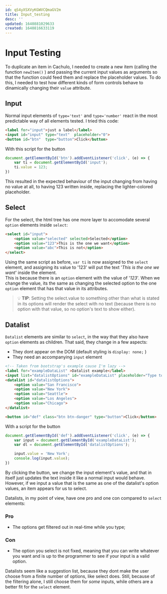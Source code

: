 ```yaml
---
id: qS4yXSXVyKGWVCQmaGV2m
title: Input_testing
desc: ''
updated: 1640881029633
created: 1640816633119
---
```


# Input Testing

To duplicate an item in Cachulo, I needed to create a new item (calling the function `newItem()` ) and passing the current input values as arguments so that the function could feed them and replace the placeholder values. To do this, I needed to test how different kinds of form controls behave to dinamically changing their `value` attribute.

## Input

Normal input elements of `type='text'` and `type='number'` react in the most predictable way of all elements tested. I tried this code:
```html
<label for="input">just a label</label>
<input id="input" type="text"  placeholder="0">
<button id="btn"  type="button">Click</button>
```
With this script for the button
```javascript
document.getElementById('btn').addEventListener('click', (e) => {
    var ti = document.getElementById('input');
    ti.value = 123;
})
```

This resulted in the expected behaviour of the input changing from having no value at all, to having 123 written inside, replacing the lighter-colored placeholder.

## Select
For the select, the html tree has one more layer to accomodate several `option` elements inside `select`:
```html
<select id="input">
    <option value="selected" selected>Selected</option>
    <option value="123">This is the one we want</option>
    <option value="abc">This is not</option>
</select>
```

Using the same script as before, `var ti` is now assigned to the `select` element, and assigning its value to '123' will put the text '_This is the one we want_' inside the element.  
This is because there is an `option` element with the value of '_123_'. When we change the value, its the same as changing the selected option to the one `option` element that has that value in its attributes.

> 💡 **TIP**: Setting the select.value to something other than what is stated in its options will render the select with no text (because there is no option with that value, so no option's text to show either).

## Datalist

`Datalist` elements are similar to `select`, in the way that they also have `option` elements as children. That said, they change in a few aspects:

- They dont appear on the DOM (default styling is `display: none;` )
- They need an accompanying `input` element

```html
<!-- Taken from bootstrap's example cause I'm lazy -->
<label for="exampleDataList" >Datalist example</label>
<input list="datalistOptions" id="exampleDataList" placeholder="Type to search...">
<datalist id="datalistOptions">
    <option value="San Francisco">
    <option value="New York">
    <option value="Seattle">
    <option value="Los Angeles">
    <option value="Chicago">
</datalist>

<button id="def" class="btn btn-danger" type="button">Click</button>
```
With a script for the button
```javascript
document.getElementById('def').addEventListener('click', (e) => {
    var input = document.getElementById('exampleDataList');
    var dl = document.getElementById('datalistOptions');

    input.value = 'New York';
    console.log(input.value);
})
```

By clicking the button, we change the input element's value, and that in itself just updates the text inside it like a normal input would behave. However, if we input a value that is the same as one of the datalist's option values, an item appears for us to select.

Datalists, in my point of view, have one pro and one con compared to `select` elements:
### Pro
- The options get filtered out in real-time while you type;
### Con
- The option you select is not fixed, meaning that you can write whatever you want and is up to the programmer to see if your input is a valid option.

Datalists seem like a suggestion list, because they dont make the user choose from a finite number of options, like select does. Still, because of the filtering alone, I still choose them for _some_ inputs, while others are a better fit for the `select` element.
